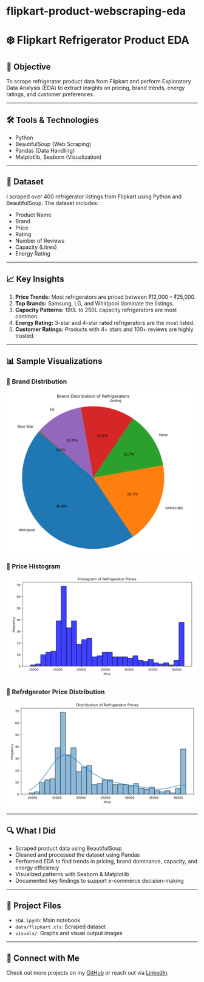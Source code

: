 # flipkart-product-webscraping-eda

# ❄️ Flipkart Refrigerator Product EDA

## 🧠 Objective
To scrape refrigerator product data from Flipkart and perform Exploratory Data Analysis (EDA) to extract insights on pricing, brand trends, energy ratings, and customer preferences.

---

## 🛠️ Tools & Technologies
- Python
- BeautifulSoup (Web Scraping)
- Pandas (Data Handling)
- Matplotlib, Seaborn (Visualization)

---

## 📂 Dataset
I scraped over 400 refrigerator listings from Flipkart using Python and BeautifulSoup. The dataset includes:

- Product Name  
- Brand  
- Price  
- Rating  
- Number of Reviews  
- Capacity (Litres)  
- Energy Rating

---

## 📈 Key Insights

1. **Price Trends:** Most refrigerators are priced between ₹12,000 – ₹25,000.
2. **Top Brands:** Samsung, LG, and Whirlpool dominate the listings.
3. **Capacity Patterns:** 190L to 250L capacity refrigerators are most common.
4. **Energy Rating:** 3-star and 4-star rated refrigerators are the most listed.
5. **Customer Ratings:** Products with 4+ stars and 100+ reviews are highly trusted.

---

## 📊 Sample Visualizations

### 🔹 Brand Distribution
![Brand Distribution](visuals/brand_distribution.png)

### 🔹 Price Histogram
![Price Histogram](visuals/price_histogram.png)

### 🔹 Refrdgerator Price Distribution
![Price Histogram](visuals/refridgerator_price_distribution.png)

---

## 🔍 What I Did
- Scraped product data using BeautifulSoup
- Cleaned and processed the dataset using Pandas
- Performed EDA to find trends in pricing, brand dominance, capacity, and energy efficiency
- Visualized patterns with Seaborn & Matplotlib
- Documented key findings to support e-commerce decision-making

---

## 📁 Project Files
- `EDA.ipynb`: Main notebook
- `data/flipkart.xls`: Scraped dataset
- `visuals/`: Graphs and visual output images

---

## 🔗 Connect with Me
Check out more projects on my [GitHub](https://github.com/Abhiram4u) or reach out via [LinkedIn](https://www.linkedin.com/in/abhiram06o9).
